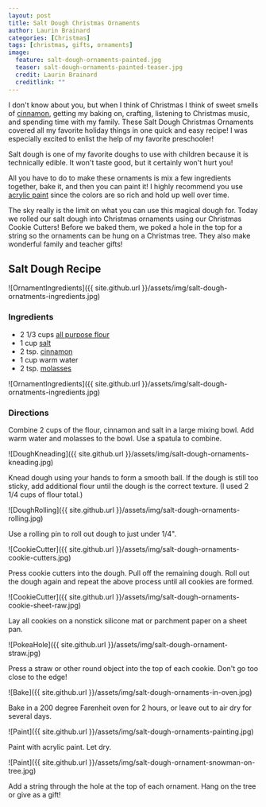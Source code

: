 ```yaml
---
layout: post
title: Salt Dough Christmas Ornaments
author: Laurin Brainard
categories: [Christmas]
tags: [christmas, gifts, ornaments]
image:
  feature: salt-dough-ornaments-painted.jpg
  teaser: salt-dough-ornaments-painted-teaser.jpg
  credit: Laurin Brainard
  creditlink: ""
---
```

I don't know about you, but when I think of Christmas I think of sweet smells of [cinnamon](https://amzn.to/2DOhuda), getting my baking on, crafting, listening to Christmas music, and spending time with my family. These Salt Dough Christmas Ornaments covered all my favorite holiday things in one quick and easy recipe! I was especially excited to enlist the help of my favorite preschooler! 

Salt dough is one of my favorite doughs to use with children because it is technically edible. It won't taste good, but it certainly won't hurt you! 

All you have to do to make these ornaments is mix a few ingredients together, bake it, and then you can paint it! I highly recommend you use [acrylic paint](https://amzn.to/389CfxA) since the colors are so rich and hold up well over time.

The sky really is the limit on what you can use this magical dough for. Today we rolled our salt dough into Christmas ornaments using our Christmas Cookie Cutters! Before we baked them, we poked a hole in the top for a string so the ornaments can be hung on a Christmas tree. They also make wonderful family and teacher gifts!

## Salt Dough Recipe
![OrnamentIngredients]({{ site.github.url }}/assets/img/salt-dough-ornatments-ingredients.jpg)

### Ingredients
- 2 1/3 cups [all purpose flour](https://amzn.to/386z4aa)
- 1 cup [salt](https://amzn.to/34UFgju)
- 2 tsp. [cinnamon](https://amzn.to/2DOhuda) 
- 1 cup warm water
- 2 tsp. [molasses](https://amzn.to/2r5S08r)

![OrnamentIngredients]({{ site.github.url }}/assets/img/salt-dough-ornatments-ingredients.jpg)

### Directions
Combine 2 cups of the flour, cinnamon and salt in a large mixing bowl. Add warm water and molasses to the bowl. Use a spatula to combine.

![DoughKneading]({{ site.github.url }}/assets/img/salt-dough-ornaments-kneading.jpg)

Knead dough using your hands to form a smooth ball. If the dough is still too sticky, add additional flour until the dough is the correct texture. (I used 2 1/4 cups of flour total.)

![DoughRolling]({{ site.github.url }}/assets/img/salt-dough-ornaments-rolling.jpg)

Use a rolling pin to roll out dough to just under 1/4".

![CookieCutter]({{ site.github.url }}/assets/img/salt-dough-ornaments-cookie-cutters.jpg)

Press cookie cutters into the dough. Pull off the remaining dough. Roll out the dough again and repeat the above process until all cookies are formed.

![CookieCutter]({{ site.github.url }}/assets/img/salt-dough-ornaments-cookie-sheet-raw.jpg)

Lay all cookies on a nonstick silicone mat or parchment paper on a sheet pan. 

![PokeaHole]({{ site.github.url }}/assets/img/salt-dough-ornament-straw.jpg)

Press a straw or other round object into the top of each cookie. Don't go too close to the edge!

![Bake]({{ site.github.url }}/assets/img/salt-dough-ornaments-in-oven.jpg)

Bake in a 200 degree Farenheit oven for 2 hours, or leave out to air dry for several days. 

![Paint]({{ site.github.url }}/assets/img/salt-dough-ornaments-painting.jpg)

Paint with acrylic paint. Let dry. 

![Paint]({{ site.github.url }}/assets/img/salt-dough-ornament-snowman-on-tree.jpg)

Add a string through the hole at the top of each ornament. Hang on the tree or give as a gift! 